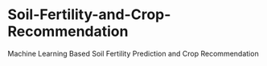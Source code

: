 # Soil-Fertility-and-Crop-Recommendation
Machine Learning Based Soil Fertility Prediction and Crop Recommendation
